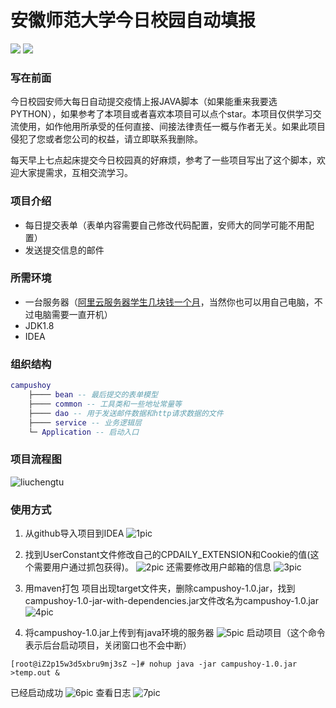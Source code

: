 # 安徽师范大学今日校园自动填报
![](https://img.shields.io/badge/build-passing-brightgreen) ![](https://img.shields.io/badge/Powered%20by-Damon-green)
### 写在前面

今日校园安师大每日自动提交疫情上报JAVA脚本（如果能重来我要选PYTHON），如果参考了本项目或者喜欢本项目可以点个star。本项目仅供学习交流使用，如作他用所承受的任何直接、间接法律责任一概与作者无关。如果此项目侵犯了您或者您公司的权益，请立即联系我删除。


每天早上七点起床提交今日校园真的好麻烦，参考了一些项目写出了这个脚本，欢迎大家提需求，互相交流学习。

### 项目介绍
- 每日提交表单（表单内容需要自己修改代码配置，安师大的同学可能不用配置）
- 发送提交信息的邮件

### 所需环境
- 一台服务器（[阿里云服务器学生几块钱一个月](https://www.aliyun.com/minisite/goods?userCode=ems3fhvr)，当然你也可以用自己电脑，不过电脑需要一直开机）
- JDK1.8
- IDEA

### 组织结构

``` lua
campushoy
	├──── bean -- 最后提交的表单模型
	├──── common -- 工具类和一些地址常量等
	├──── dao -- 用于发送邮件数据和http请求数据的文件
	├──── service -- 业务逻辑层
	└─ Application -- 启动入口
```


### 项目流程图

![liuchengtu](https://gitee.com/csdn-ZERODAY_GI/Image/raw/048453ec1fcc6e46c7cc4223d3e9a30889429ea7/files/liuchengtu.png)

### 使用方式
1. 从github导入项目到IDEA
![1pic](https://gitee.com/csdn-ZERODAY_GI/Image/raw/048453ec1fcc6e46c7cc4223d3e9a30889429ea7/files/1picture.png)

2. 找到UserConstant文件修改自己的CPDAILY_EXTENSION和Cookie的值(这个需要用户通过抓包获得)。
![2pic](https://gitee.com/csdn-ZERODAY_GI/Image/raw/048453ec1fcc6e46c7cc4223d3e9a30889429ea7/files/2picture.png)
还需要修改用户邮箱的信息
![3pic](https://gitee.com/csdn-ZERODAY_GI/Image/raw/048453ec1fcc6e46c7cc4223d3e9a30889429ea7/files/3picture.png)

3. 用maven打包  项目出现target文件夹，删除campushoy-1.0.jar，找到campushoy-1.0-jar-with-dependencies.jar文件改名为campushoy-1.0.jar
![4pic](https://gitee.com/csdn-ZERODAY_GI/Image/raw/048453ec1fcc6e46c7cc4223d3e9a30889429ea7/files/4picture.png)

4. 将campushoy-1.0.jar上传到有java环境的服务器
![5pic](https://gitee.com/csdn-ZERODAY_GI/Image/raw/048453ec1fcc6e46c7cc4223d3e9a30889429ea7/files/5picture.png)
启动项目（这个命令表示后台启动项目，关闭窗口也不会中断）
```shell
[root@iZ2p15w3d5xbru9mj3sZ ~]# nohup java -jar campushoy-1.0.jar >temp.out &
```
已经启动成功
![6pic](https://gitee.com/csdn-ZERODAY_GI/Image/raw/048453ec1fcc6e46c7cc4223d3e9a30889429ea7/files/6picture.png)
查看日志
![7pic](https://gitee.com/csdn-ZERODAY_GI/Image/raw/048453ec1fcc6e46c7cc4223d3e9a30889429ea7/files/7picture.png)


